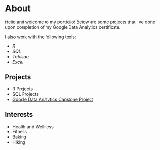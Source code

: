# About

Hello and welcome to my portfolio! Below are some projects that I've done upon completion of my Google Data Analytics certificate. 

I also work with the following tools:

* *R*
* *SQL*
* *Tableau*
* *Excel*

## Projects
* R Projects
* SQL Projects
* [Google Data Analytics Capstone Project](https://github.com/AmandaRigdon/BellaBeat-Case-Study)

## Interests
* Health and Wellness
* Fitness
* Baking
* Hiking

